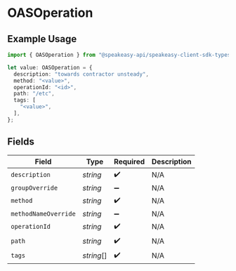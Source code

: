 # OASOperation

## Example Usage

```typescript
import { OASOperation } from "@speakeasy-api/speakeasy-client-sdk-typescript/sdk/models/shared";

let value: OASOperation = {
  description: "towards contractor unsteady",
  method: "<value>",
  operationId: "<id>",
  path: "/etc",
  tags: [
    "<value>",
  ],
};
```

## Fields

| Field                | Type                 | Required             | Description          |
| -------------------- | -------------------- | -------------------- | -------------------- |
| `description`        | *string*             | :heavy_check_mark:   | N/A                  |
| `groupOverride`      | *string*             | :heavy_minus_sign:   | N/A                  |
| `method`             | *string*             | :heavy_check_mark:   | N/A                  |
| `methodNameOverride` | *string*             | :heavy_minus_sign:   | N/A                  |
| `operationId`        | *string*             | :heavy_check_mark:   | N/A                  |
| `path`               | *string*             | :heavy_check_mark:   | N/A                  |
| `tags`               | *string*[]           | :heavy_check_mark:   | N/A                  |
